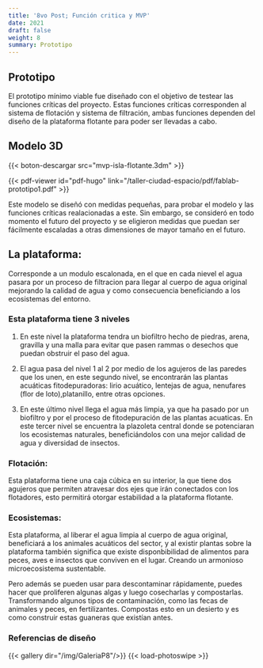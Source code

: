 ```yaml
---
title: '8vo Post; Función critica y MVP'
date: 2021
draft: false
weight: 8
summary: Prototipo
---
```



##  <strong> Prototipo </strong>

El prototipo mínimo viable fue diseñado con el objetivo de testear las funciones críticas del proyecto. Estas funciones críticas corresponden al sistema de flotación y sistema de filtración, ambas funciones dependen del diseño de la plataforma flotante para poder ser llevadas a cabo.


## Modelo 3D

{{< boton-descargar src="mvp-isla-flotante.3dm" >}}


{{< pdf-viewer id="pdf-hugo" link="/taller-ciudad-espacio/pdf/fablab-prototipo1.pdf"  >}}

Este modelo se diseñó con medidas pequeñas, para probar el modelo y las funciones críticas realacionadas a este. Sin embargo, se consideró en todo momento el futuro del proyecto y se eligieron medidas que puedan ser fácilmente escaladas a otras dimensiones de mayor tamaño en el futuro.

## La plataforma:

Corresponde a un modulo escalonada, en el que en cada nievel el agua pasara por un proceso de filtracion para llegar al cuerpo de agua original mejorando la calidad de agua y como consecuencia beneficiando a los ecosistemas del entorno.

### Esta plataforma tiene 3 niveles

1. En este nivel la plataforma tendra un biofiltro hecho de piedras, arena, gravilla y una malla para evitar que pasen rammas o desechos que puedan obstruir el paso del agua.

2. El agua pasa del nivel 1 al 2 por medio de los agujeros de las paredes que los unen, en este segundo nivel, se encontrarán las plantas acuáticas fitodepuradoras: lirio acuático, lentejas de agua, nenufares (flor de loto),platanillo, entre otras opciones.

3. En este último nivel llega el agua más limpia, ya que ha pasado por un biofiltro y por el proceso de fitodepuración de las plantas acuaticas. En este tercer nivel se encuentra la plazoleta central donde se potenciaran los ecosistemas naturales, beneficiándolos con una mejor calidad de agua y diversidad de insectos.

### Flotación:

Esta plataforma tiene una caja cúbica en su interior, la que tiene dos agujeros que permiten atravesar dos ejes que irán conectados con los flotadores, esto permitirá otorgar estabilidad a la plataforma flotante.

### Ecosistemas:

Esta plataforma, al liberar el agua limpia al cuerpo de agua original, beneficiará a los animales acuáticos del sector, y al existir plantas sobre la plataforma también significa que existe disponbibilidad de alimentos para peces, aves e insectos que conviven en el lugar. Creando un armonioso microecosistema sustentable.

Pero además se pueden usar para descontaminar rápidamente, puedes hacer que proliferen algunas algas y luego cosecharlas y compostarlas. Transformando algunos tipos de contaminación, como las fecas de animales y peces, en fertilizantes. Compostas esto en un desierto y es como construir estas guaneras que existían antes. 

### Referencias de diseño

{{< gallery dir="/img/GaleriaP8"/>}} {{< load-photoswipe >}}